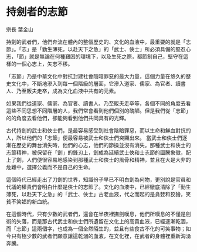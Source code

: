 # 持劍者的志節

宗長
葉金山

持劍的武者們，他們奔流在體內的整個歷史的、文化的血液中，最重要的就是「志節」。「志」是「勤生薄死，以赴天下之急」的「武士、俠士」所必須具備的堅忍心志，「節」就是無論在何種艱困的環境下，以及生死之際，都節制自己，堅守在這樣的一個心志上，矢志不移。

「志節」乃是中華文化中對抗封建社會陰暗罪惡的最大力量，這個力量在悠久的歷史文化中，不斷地滲入到每一個階級的層面，它滲入道家、儒家、為官者、讀書人、乃至販夫走卒，成為文化血液中共有的元素。

如果我們從道家、儒家、為官者、讀書人、乃至販夫走卒等，各個不同的角度去看這些不同思想不同階層的人，我們常會看到他們個別的醜陋。但是我們從「志節」的的角度去看他們，卻能夠看到他們共同具有的光輝。

古代持劍的武士和俠士們，是最容易感受到社會陰暗罪惡，而以生命和鮮血對抗的人，所以他們的「志節」便最容易被武士和俠士們突顯出來。
當武士和俠士們逐漸在歷史的舞台消失時，他們的心志，他們的節操並沒有消失。那種武士和俠士的志節精神，被保留在「劍」的鋒刃上，劍成為延續武士俠和士志節的圖騰象徵，配上了劍，人們便很容易地感染到那種武士和俠士的風骨和精神，並且在大是大非的危難中，選擇公義而不是自己的生命。

這個時代已經走出了刀劍的世界，知識份子早已不明白劍為何物，更別說是官員和代議的權貴們會明白什麼是俠士的志節了。文化的血液中，已經徹底清除了「勤生薄死，以赴天下之急」的「武士、俠士」古老血液，代之而起的是貪婪和狡獪，笑貧不笑娼的新血統。

在這個時代，只有少數的武者們，還會在半夜裡撫劍嘆息，他們所嘆息的不僅是劍術的失落，而是那古代武士和俠士們所遺留在文化上的高貴血液，已經逐漸乾涸，而「志節」這兩個字，也成為一個全然陌生的，並且有些食古不化的可笑事物；如今只有極少數的武者們願意讓這乾涸的血液，在文化裡，在武者的身體裡重新洶湧奔騰。